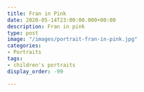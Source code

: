 ```yaml
---
title: Fran in Pink
date: 2020-05-14T23:00:00.000+00:00
description: Fran in pink
type: post
image: "/images/portrait-fran-in-pink.jpg"
categories:
- Portraits
tags:
- children's portraits
display_order: -99

---
```

